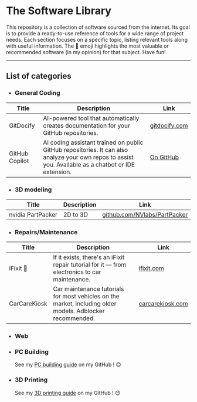 # The Software Library

This repository is a collection of software sourced from the internet. Its goal is to provide a ready-to-use reference of tools for a wide range of project needs. Each section focuses on a specific topic, listing relevant tools along with useful information. The 👑 emoji highlights the most valuable or recommended software (in my opinion) for that subject. Have fun!

---

## List of categories

* ### General Coding

| Title | Description | Link |
|-------|-------------|------|
| GitDocify | AI-powered tool that automatically creates documentation for your GitHub repositories. | [gitdocify.com](https://gitdocify.com/) |
| GitHub Copilot | AI coding assistant trained on public GitHub repositories. It can also analyze your own repos to assist you. Available as a chatbot or IDE extension. | [On GitHub](https://github.com/copilot) |

* ### 3D modeling
| Title | Description | Link |
|-------|-------------|------|
| nvidia PartPacker | 2D to 3D | [github.com/NVlabs/PartPacker](https://github.com/NVlabs/PartPacker) |

* ### Repairs/Maintenance

| Title | Description | Link |
|-------|-------------|------|
| iFixit 👑 | If it exists, there's an iFixit repair tutorial for it — from electronics to car maintenance. | [ifixit.com](https://www.ifixit.com/Guide) |
| CarCareKiosk | Car maintenance tutorials for most vehicles on the market, including older models. Adblocker recommended. | [carcarekiosk.com](https://www.carcarekiosk.com/) |

* ### Web

* ### PC Building
  See my [PC building guide](https://github.com/Mxm-Bdrd/The-PC-Building-Guide) on my GitHub ! 😊

* ### 3D Printing
  See my [3D printing guide](https://github.com/Mxm-Bdrd/The-3D-Printing-Guide) on my GitHub ! 😊
